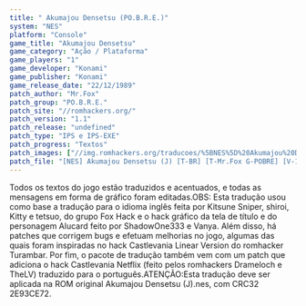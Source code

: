 ```yaml
---
title: " Akumajou Densetsu (PO.B.R.E.)"
system: "NES"
platform: "Console"
game_title: "Akumajou Densetsu"
game_category: "Ação / Plataforma"
game_players: "1"
game_developer: "Konami"
game_publisher: "Konami"
game_release_date: "22/12/1989"
patch_author: "Mr.Fox"
patch_group: "PO.B.R.E."
patch_site: "//romhackers.org/"
patch_version: "1.1"
patch_release: "undefined"
patch_type: "IPS e IPS-EXE"
patch_progress: "Textos"
patch_images: ["//img.romhackers.org/traducoes/%5BNES%5D%20Akumajou%20Densetsu%20-%20POBRE%20-%201.gif","//img.romhackers.org/traducoes/%5BNES%5D%20Akumajou%20Densetsu%20-%20POBRE%20-%202.png","//img.romhackers.org/traducoes/%5BNES%5D%20Akumajou%20Densetsu%20-%20POBRE%20-%203.png"]
patch_file: "[NES] Akumajou Densetsu (J) [T-BR] [T-Mr.Fox G-POBRE] [V-1.1 P-100% A-2020].7z"
---
```

Todos os textos do jogo estão traduzidos e acentuados, e todas as mensagens em forma de gráfico foram editadas.OBS: Esta tradução usou como base a tradução para o idioma inglês feita por Kitsune Sniper, shiroi, Kitty e tetsuo, do grupo Fox Hack e o hack gráfico da tela de título e do personagem Alucard feito por ShadowOne333 e Vanya. Além disso, há patches que corrigem bugs e efetuam melhorias no jogo, algumas das quais foram inspiradas no hack Castlevania Linear Version do romhacker Turambar. Por fim, o pacote de tradução também vem com um patch que adiciona o hack Castlevania Netflix (feito pelos romhackers Drameloch e TheLV) traduzido para o português.ATENÇÃO:Esta tradução deve ser aplicada na ROM original Akumajou Densetsu (J).nes, com CRC32 2E93CE72.
